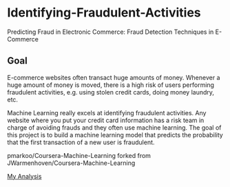 # Identifying-Fraudulent-Activities
Predicting Fraud in Electronic Commerce:  Fraud  Detection Techniques in E-Commerce

## Goal
E-commerce websites often transact huge amounts of money. Whenever a huge
amount of money is moved, there is a high risk of users performing fraudulent activities, e.g. using stolen credit cards, doing money laundry, etc. 

Machine Learning really excels at identifying fraudulent activities. Any website where you put your credit card information has a risk team in charge of avoiding frauds and they often use machine learning. The goal of this project is to build a machine learning model that predicts the probability that the first transaction of a new user is fraudulent. 

pmarkoo/Coursera-Machine-Learning forked from JWarmenhoven/Coursera-Machine-Learning
  
<A href='http:www.github/pmarkoo/Identifying-Fraudulent-Activities/blob/master/card.ipynb'>My Analysis</A><BR>
